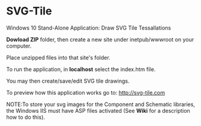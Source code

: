 # SVG-Tile
Windows 10 Stand-Alone Application: Draw SVG Tile Tessallations

**Dowload ZIP** folder, then create a new site under inetpub/wwwroot on your computer.

Place unzipped files into that site's folder.

To run the application, in **localhost** select the index.htm file. 

You may then create/save/edit SVG tile drawings.

To preview how this application works go to: http://svg-tile.com

NOTE:To store your svg images for the Component and Schematic libraries, the Windows IIS must have 
ASP files activated (See **Wiki** for a description how to do this).
